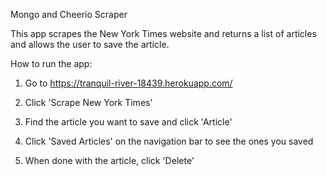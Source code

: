 Mongo and Cheerio Scraper

This app scrapes the New York Times website and returns a list of articles and allows the user to save the article. 

How to run the app:

1. Go to https://tranquil-river-18439.herokuapp.com/

2. Click 'Scrape New York Times'

3. Find the article you want to save and click 'Article'

4. Click 'Saved Articles' on the navigation bar to see the ones you saved

5. When done with the article, click 'Delete'
